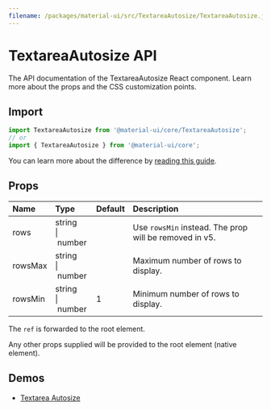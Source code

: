 ```yaml
---
filename: /packages/material-ui/src/TextareaAutosize/TextareaAutosize.js
---
```


<!--- This documentation is automatically generated, do not try to edit it. -->

# TextareaAutosize API

<p class="description">The API documentation of the TextareaAutosize React component. Learn more about the props and the CSS customization points.</p>

## Import

```js
import TextareaAutosize from '@material-ui/core/TextareaAutosize';
// or
import { TextareaAutosize } from '@material-ui/core';
```

You can learn more about the difference by [reading this guide](/guides/minimizing-bundle-size/).



## Props

| Name | Type | Default | Description |
|:-----|:-----|:--------|:------------|
| <span class="prop-name">rows</span> | <span class="prop-type">string<br>&#124;&nbsp;number</span> |  | Use `rowsMin` instead. The prop will be removed in v5. |
| <span class="prop-name">rowsMax</span> | <span class="prop-type">string<br>&#124;&nbsp;number</span> |  | Maximum number of rows to display. |
| <span class="prop-name">rowsMin</span> | <span class="prop-type">string<br>&#124;&nbsp;number</span> | <span class="prop-default">1</span> | Minimum number of rows to display. |

The `ref` is forwarded to the root element.

Any other props supplied will be provided to the root element (native element).

## Demos

- [Textarea Autosize](/components/textarea-autosize/)

